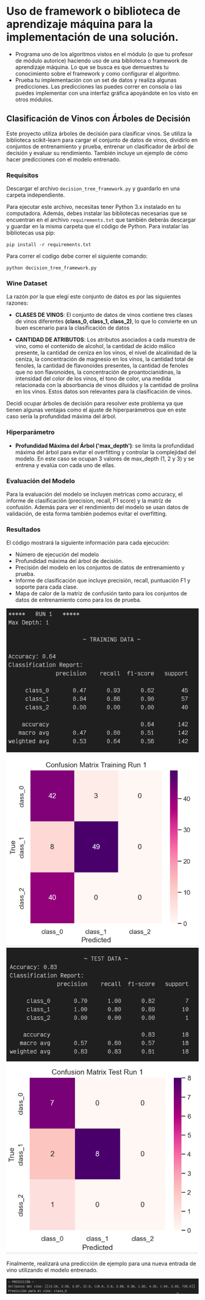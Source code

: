 # Uso de framework o biblioteca de aprendizaje máquina para la implementación de una solución. 

- Programa uno de los algoritmos vistos en el módulo (o que tu profesor de módulo autorice) haciendo uso de una biblioteca o framework de aprendizaje máquina. Lo que se busca es que demuestres tu conocimiento sobre el framework y como configurar el algoritmo. 
- Prueba tu implementación con un set de datos y realiza algunas predicciones. Las predicciones las puedes correr en consola o las puedes implementar con una interfaz gráfica apoyándote en los visto en otros módulos.

## Clasificación de Vinos con Árboles de Decisión

Este proyecto utiliza árboles de decisión para clasificar vinos. Se utiliza la biblioteca scikit-learn para cargar el conjunto de datos de vinos, dividirlo en conjuntos de entrenamiento y prueba, entrenar un clasificador de árbol de decisión y evaluar su rendimiento. También incluye un ejemplo de cómo hacer predicciones con el modelo entrenado.

### Requisitos

Descargar el archivo `decision_tree_framework.py` y guardarlo en una carpeta independiente.

Para ejecutar este archivo, necesitas tener Python 3.x instalado en tu computadora. Además, debes instalar las bibliotecas necesarias que se encuentran en el archivo `requirements.txt` que también deberás descargar y guardar en la misma carpeta que el código de Python. Para instalar las bibliotecas usa pip:

    pip install -r requirements.txt


Para correr el codigo debe correr el siguiente comando:

    python decision_tree_framework.py

### Wine Dataset

La razón por la que elegí este conjunto de datos es por las siguientes razones:

- **CLASES DE VINOS**: El conjunto de datos de vinos contiene tres clases de vinos diferentes **(class_0, class_1, class_2)**, lo que lo convierte en un buen escenario para la clasificación de datos

- **CANTIDAD DE ATRIBUTOS**: Los atributos asociados a cada muestra de vino, como el contenido de alcohol, la cantidad de ácido málico presente, la cantidad de ceniza en los vinos, el nivel de alcalinidad de la ceniza, la concentración de magnesio en los vinos, la cantidad total de fenoles, la cantidad de flavonoides presentes, la cantidad de fenoles que no son flavonoides, la concentración de proantocianidinas, la intensidad del color de los vinos, el tono de color, una medida relacionada con la absorbancia de vinos diluidos y la cantidad de prolina en los vinos. Estos datos son relevantes para la clasificación de vinos.

Decidí ocupar árboles de decisión para resolver este problema ya que tienen algunas ventajas como el ajuste de hiperparámetros que en este caso sería la profundidad máxima del árbol.

### Hiperparámetro

- **Profundidad Máxima del Árbol ('max_depth')**: se limita la profundidad máxima del árbol para evitar el overfitting y controlar la complejidad del modelo. En este caso se ocupan 3 valores de max_depth (1, 2 y 3) y se entrena y evalúa con cada uno de ellas.

### Evaluación del Modelo

Para la evaluación del modelo se incluyen metricas como accuracy, el informe de clasificación (precision, recall, F1 score) y la matríz de confusión. Además para ver el rendimiento del modelo se usan datos de validación, de esta forma también podemos evitar el overfitting.

### Resultados

El código mostrará la siguiente información para cada ejecución:

- Número de ejecución del modelo
- Profundidad máxima del árbol de decisión.
- Precisión del modelo en los conjuntos de datos de entrenamiento y prueba.
- Informe de clasificación que incluye precisión, recall, puntuación F1 y soporte para cada clase.
- Mapa de calor de la matriz de confusión tanto para los conjuntos de datos de entrenamiento como para los de prueba.

![Alt text](training_data.png)
![Alt text](matriz_confusion_training.png)
![Alt text](test_data.png)
![Alt text](matriz_confusion_test.png)


Finalmente, realizará una predicción de ejemplo para una nueva entrada de vino utilizando el modelo entrenado.

![Alt text](prediccion.png)



